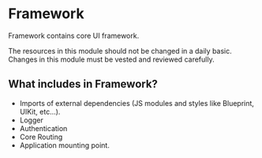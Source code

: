 # Framework

Framework contains core UI framework.

The resources in this module should not be changed in a daily basic. Changes in this module must be vested and reviewed carefully.

## What includes in Framework?

- Imports of external dependencies (JS modules and styles like Blueprint, UIKit, etc...).
- Logger
- Authentication
- Core Routing
- Application mounting point.
